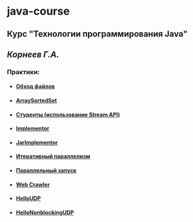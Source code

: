 # java-course

## Курс "Технологии программирования Java"
## *Корнеев Г.А.*

### Практики:
- #### <a href="https://github.com/DL4x/itmo-courses/tree/main/java-course/java-advanced/java-solutions/info/kgeorgiy/ja/shulpin/walk">Обход файлов</a>
- #### <a href="https://github.com/DL4x/itmo-courses/tree/main/java-course/java-advanced/java-solutions/info/kgeorgiy/ja/shulpin/arrayset">ArraySortedSet</a>
- #### <a href="https://github.com/DL4x/itmo-courses/tree/main/java-course/java-advanced/java-solutions/info/kgeorgiy/ja/shulpin/student">Студенты (использование Stream API)</a>
- #### <a href="https://github.com/DL4x/itmo-courses/tree/main/java-course/java-advanced/java-solutions/info/kgeorgiy/ja/shulpin/implementor">Implementor</a>
- #### <a href="https://github.com/DL4x/itmo-courses/tree/main/java-course/java-advanced/java-solutions/info/kgeorgiy/ja/shulpin/implementor">JarImplementor</a>
- #### <a href="https://github.com/DL4x/itmo-courses/tree/main/java-course/java-advanced/java-solutions/info/kgeorgiy/ja/shulpin/iterative">Итеративный параллелизм</a>
- #### <a href="https://github.com/DL4x/itmo-courses/tree/main/java-course/java-advanced/java-solutions/info/kgeorgiy/ja/shulpin/iterative">Параллельный запуск</a>
- #### <a href="https://github.com/DL4x/itmo-courses/tree/main/java-course/java-advanced/java-solutions/info/kgeorgiy/ja/shulpin/crawler">Web Crawler</a>
- #### <a href="https://github.com/DL4x/itmo-courses/tree/main/java-course/java-advanced/java-solutions/info/kgeorgiy/ja/shulpin/hello">HelloUDP</a>
- #### <a href="https://github.com/DL4x/itmo-courses/tree/main/java-course/java-advanced/java-solutions/info/kgeorgiy/ja/shulpin/hello">HelloNonblockingUDP</a>
